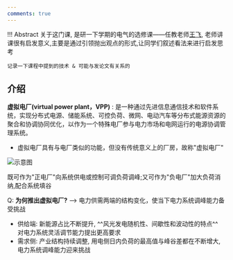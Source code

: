 ```yaml
---
comments: true
---
```


!!! Abstract
    关于这门课, 是研一下学期的电气的选修课——任教老师[王飞](https://ee.ncepu.edu.cn/szdw/dzjys/zgzc5/da1e1ac5713f4e66882e140ebf41769f.htm), 老师讲课很有启发意义,主要是通过引领抛出观点的形式,让同学们叙述看法来进行启发思考

    记录一下课程中提到的技术 & 可能与发论文有关系的

## 介绍

**虚拟电厂(virtual power plant，VPP)** :  是一种通过先进信息通信技术和软件系统，实现分布式电源、储能系统、可控负荷、微网、电动汽车等分布式能源资源的聚合和协调协同优化，以作为一个特殊电厂参与电力市场和电网运行的电源协调管理系统。

- 虚拟电厂具有与电厂类似的功能，但没有传统意义上的厂房，故称"虚拟电厂"

![示意图](https://stcn-main.oss-cn-shenzhen.aliyuncs.com/upload/wechat/20230825/20230825202034_64e89c921d6fa.png)

既可作为"正电厂"向系统供电或控制可调负荷调峰;又可作为"负电厂"加大负荷消纳,配合系统填谷

Q: **为何推出虚拟电厂?**  --> 电力供需两端的结构变化，使当下电力系统调峰能力备受挑战

- 供给端: 新能源占比不断提升, ^^风光发电随机性、间歇性和波动性的特点^^ 对电力系统灵活调节能力提出更高要求
- 需求侧: 产业结构持续调整, 用电侧日内负荷的最高值与峰谷差都在不断增大,电力系统调峰能力迎来挑战

